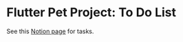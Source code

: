 # Flutter Pet Project: To Do List

See this [Notion page](https://leovinsen.notion.site/Flutter-Pet-Project-To-Do-List-06f5a889fe2b49c9827ca29b4a4de5ed) for tasks.
